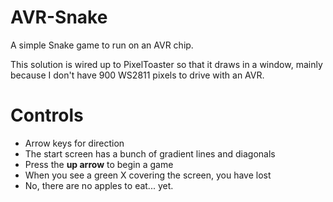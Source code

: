 AVR-Snake
=========

A simple Snake game to run on an AVR chip.

This solution is wired up to PixelToaster so that it draws in a window, mainly because I don't have 900 WS2811 pixels
to drive with an AVR.

Controls
========

- Arrow keys for direction
- The start screen has a bunch of gradient lines and diagonals
- Press the **up arrow** to begin a game
- When you see a green X covering the screen, you have lost
- No, there are no apples to eat... yet.

